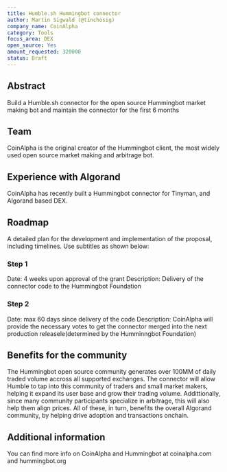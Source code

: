 ```yaml
---
title: Humble.sh Hummingbot connector
author: Martin Sigwald (@tinchosig)
company_name: CoinAlpha
category: Tools
focus_area: DEX
open_source: Yes
amount_requested: 320000
status: Draft
---
```


## Abstract
Build a Humble.sh connector for the open source Hummingbot market making bot and maintain the connector for the first 6 months

## Team
CoinAlpha is the original creator of the Hummingbot client, the most widely used open source market making and arbitrage bot.

## Experience with Algorand
CoinAlpha has recently built a Hummingbot connector for Tinyman, and Algorand based DEX.

## Roadmap
A detailed plan for the development and implementation of the proposal, including timelines.
Use subtitles as shown below:

### Step 1
Date: 4 weeks upon approval of the grant
Description: Delivery of the connector code to the Hummingbot Foundation

### Step 2
Date: max 60 days since delivery of the code
Description: CoinAlpha will provide the necessary votes to get the connector merged into the next production releasele(determined by the Humminngbot Foundation)

## Benefits for the community
The Hummingbot open source community generates over 100MM of daily traded volume accross all supported exchanges. The connector will allow Humble to tap into this community of traders and small market makers, helping it expand its user base and grow their trading volume. Addittionally, since many community participants specialize in arbitrage, this will also help them align prices. All of these, in turn, benefits the overall Algorand community, by helping drive adoption and transactions onchain. 

## Additional information
You can find more info on CoinAlpha and Hummingbot at coinalpha.com and hummingbot.org
